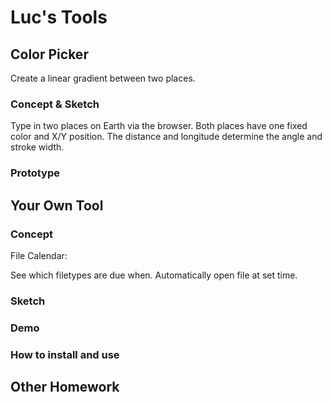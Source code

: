 # Luc's Tools

## Color Picker

Create a linear gradient between two places. 

### Concept & Sketch

Type in two places on Earth via the browser. Both places have one fixed color and X/Y position. The distance and longitude determine the angle and stroke width.

### Prototype

## Your Own Tool

### Concept

File Calendar:

See which filetypes are due when. Automatically open file at set time.

### Sketch

### Demo

### How to install and use

## Other Homework

